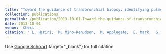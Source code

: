 ```yaml
---
title: "Toward the guidance of transbronchial biopsy: identifying pulmonary nodules with optical coherence tomography"
collection: publications
permalink: /publication/2013-10-01-Toward-the-guidance-of-transbronchial-biopsy-identifying-pulmonary-nodules-with-optical-coherence-tomography
date: 2013-10-01
venue: 'Chest'
citation: ' L. Hariri,  M. Mino-Kenudson,  M. Applegate,  E. Mark,  G. Tearney,  M. Lanuti,  C. Channick,  A. Chee,  M. Suter, &quot;Toward the guidance of transbronchial biopsy: identifying pulmonary nodules with optical coherence tomography.&quot; Chest, 2013.'
---
```

Use [Google Scholar](https://scholar.google.com/scholar?q=Toward+the+guidance+of+transbronchial+biopsy:+identifying+pulmonary+nodules+with+optical+coherence+tomography){:target="_blank"} for full citation